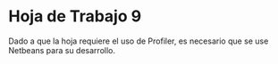 # Hoja de Trabajo 9
Dado a que la hoja requiere el uso de Profiler, es necesario que se use Netbeans para su desarrollo.
